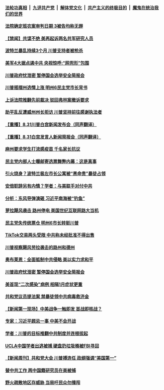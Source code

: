 

####  [法轮功真相](../../../../basic/blob/master/README.md?t=09011231) &nbsp;|&nbsp; [九评共产党](../../../../9ping.md/blob/master/README.md?t=09011231) &nbsp;|&nbsp; [解体党文化](../../../../jtdwh.md/blob/master/README.md?t=09011231)  &nbsp;|&nbsp; [共产主义的终极目的](../../../../gczydzjmd.md/blob/master/README.md?t=09011231) &nbsp;|&nbsp; [魔鬼在统治我们的世界](../../../../mgztzwmdsj.md/blob/master/README.md?t=09011231) 

#### [法院确定班农案审判日期 3被告均称无罪](../pages/prog203/a102930926.md?t=09011231) 

#### [【禁闻】共谍不绝 美再起诉两名共军研究人员](../pages/prog203/a102930797.md?t=09011231) 

#### [波特兰暴乱持续3个月 川普支持者被枪杀](../pages/prog203/a102930782.md?t=09011231) 

#### [美军4大据点遏中共 央视惊呼:“网兜形”包围](../pages/prog203/a102930713.md?t=09011231) 

#### [川普政府忧泄密 暂停国会选举安全简报会](../pages/prog203/a102930743.md?t=09011231) 

#### [川普摇摆州选情上涨 明州6民主党市长背书](../pages/prog203/a102930728.md?t=09011231) 

#### [上诉法院推翻先前裁决 驳回弗林案撤诉要求](../pages/prog203/a102930695.md?t=09011231) 

#### [助平乱反遭威州州长拒访 川普坚持前往感谢执法者](../pages/prog203/a102930626.md?t=09011231) 

#### [【重播】8.31川普白宫新闻发布会（同声翻译）](../pages/prog203/a102930690.md?t=09011231) 

#### [【重播】8.31白宫发言人新闻简报会（同声翻译）](../pages/prog203/a102930591.md?t=09011231) 

#### [麻州要求学生打流感疫苗 千名家长抗议](../pages/prog203/a102930578.md?t=09011231) 

#### [民主党内部人士曝邮寄选票舞弊内幕：这是真事](../pages/prog203/a102930348.md?t=09011231) 

#### [引火烧身？波特兰极左市长公寓被“黑命贵”暴徒占领](../pages/prog203/a102930341.md?t=09011231) 

#### [安倍职辞另有内情？学者：与美联手对付中共](../pages/prog203/a102930298.md?t=09011231) 

#### [分析：东风导弹演砸 习近平南海被“钓鱼”](../pages/prog203/a102930204.md?t=09011231) 

#### [萝拉飓风袭击 路州停电 美国世纪互联网路大当机](../pages/prog203/a102930095.md?t=09011231) 

#### [民主党失传统票仓 明州6市长转挺川普](../pages/prog203/a102930065.md?t=09011231) 

#### [TikTok交易两头受限 中共称未经批准不得出售](../pages/prog203/a102930031.md?t=09011231) 

#### [川普视察飓风劳拉袭击的路州和德州](../pages/prog203/a102929868.md?t=09011231) 

#### [奥布莱恩：全面抵制中共侵略 美以实力求和平](../pages/prog203/a102929990.md?t=09011231) 

#### [川普政府忧泄密 暂停国会选举安全简报会](../pages/prog203/a102929985.md?t=09011231) 

#### [美首现“二次感染”病例 相隔1月症状更重](../pages/prog203/a102929961.md?t=09011231) 

#### [共和党议员提法案 禁暴徒领中共病毒救济金](../pages/prog203/a102929952.md?t=09011231) 

#### [【新闻第一现场】中美战争一触即发 首战即核战？](../pages/prog203/a102929748.md?t=09011231) 

#### [专家：习近平顾忌一事 中美不会开战](../pages/prog203/a102929633.md?t=09011231) 

#### [学者：川普的目标推翻中共制度并连根拔起](../pages/prog203/a102929561.md?t=09011231) 

#### [UCLA中国学者出逃被捕 硬盘扔垃圾桶被FBI寻回](../pages/prog203/a102929453.md?t=09011231) 

#### [【新闻周刊】共和党大会 川普搏连任 政纲强调“美国第一”](../pages/prog203/a102929474.md?t=09011231) 

#### [替中共工作 两中国籍研究员在美被捕](../pages/prog203/a102929472.md?t=09011231) 

#### [野火疏散地区存威胁 当局吁民众勿擅闯](../pages/prog203/a102929419.md?t=09011231) 

